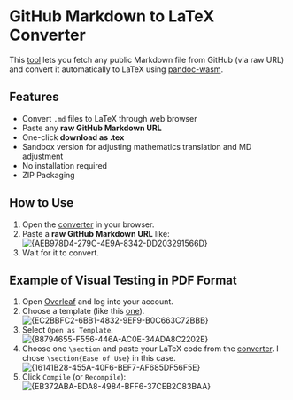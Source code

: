 
# GitHub Markdown to LaTeX Converter

This [tool](https://zedttxj.github.io//MD-To-LaTex/) lets you fetch any public Markdown file from GitHub (via raw URL) and convert it automatically to LaTeX using [pandoc-wasm](https://github.com/niklasmh/pandoc-wasm).

## Features

- Convert `.md` files to LaTeX through web browser
- Paste any **raw GitHub Markdown URL**
- One-click **download as .tex**
- Sandbox version for adjusting mathematics translation and MD adjustment
- No installation required
- ZIP Packaging

## How to Use

1. Open the [converter](https://zedttxj.github.io//MD-To-LaTex/) in your browser.  
2. Paste a **raw GitHub Markdown URL** like:  
![{AEB978D4-279C-4E9A-8342-DD203291566D}](https://github.com/user-attachments/assets/84ebe709-bd23-47b8-8259-ebb171a2ebd5)  
3. Wait for it to convert.

## Example of Visual Testing in PDF Format
1. Open [Overleaf](https://www.overleaf.com/) and log into your account.
2. Choose a template (like this [one](https://www.overleaf.com/latex/templates/ieee-conference-template/grfzhhncsfqn)).  
![{EC2BBFC2-6BB1-4832-9EF9-B0C663C72BBB}](https://github.com/user-attachments/assets/f3f454d0-db18-4837-ad8a-9f19d1b420fc)  
3. Select `Open as Template`.
![{88794655-F556-446A-AC0E-34ADA8C2202E}](https://github.com/user-attachments/assets/2f61c11d-5b79-4284-a877-1edfb97e3cc5)
4. Choose one `\section` and paste your LaTeX code from the [converter](https://zedttxj.github.io//MD-To-LaTex/). I chose `\section{Ease of Use}` in this case.
![{16141B28-455A-40F6-BEF7-AF685DF56F5E}](https://github.com/user-attachments/assets/c83d353a-f74b-4f87-8178-efb2d1f44ea2)
5. Click `Compile` (or `Recompile`):  
![{EB372ABA-BDA8-4984-BFF6-37CEB2C83BAA}](https://github.com/user-attachments/assets/44700280-2e49-496c-b65b-88f55130f271)
